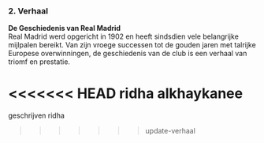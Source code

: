 ### 2. Verhaal 
**De Geschiedenis van Real Madrid**  
Real Madrid werd opgericht in 1902 en heeft sindsdien vele belangrijke mijlpalen bereikt. Van zijn vroege successen tot de gouden jaren met talrijke Europese overwinningen, de geschiedenis van de club is een verhaal van triomf en prestatie.

<<<<<<< HEAD
ridha alkhaykanee
=======
geschrijven ridha 
>>>>>>> update-verhaal
